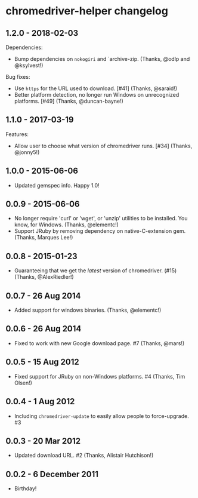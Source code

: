 chromedriver-helper changelog
==========

1.2.0 - 2018-02-03
----------

Dependencies:

* Bump dependencies on `nokogiri` and `archive-zip. (Thanks, @odlp and @ksylvest!)


Bug fixes:

* Use `https` for the URL used to download. [#41] (Thanks, @saraid!)
* Better platform detection, no longer run Windows on unrecognized platforms. [#49] (Thanks, @duncan-bayne!)



1.1.0 - 2017-03-19
----------

Features:

* Allow user to choose what version of chromedriver runs. [#34] (Thanks, @jonny5!)


1.0.0 - 2015-06-06
----------

* Updated gemspec info. Happy 1.0!


0.0.9 - 2015-06-06
----------

* No longer require 'curl' or 'wget', or 'unzip' utilities to be installed. You know, for Windows. (Thanks, @elementc!)
* Support JRuby by removing dependency on native-C-extension gem. (Thanks, Marques Lee!)


0.0.8 - 2015-01-23
----------

* Guaranteeing that we get the *latest* version of chromedriver. (#15) (Thanks, @AlexRiedler!)


0.0.7 - 26 Aug 2014
----------

* Added support for windows binaries. (Thanks, @elementc!)


0.0.6 - 26 Aug 2014
----------

* Fixed to work with new Google download page. #7 (Thanks, @mars!)


0.0.5 - 15 Aug 2012
----------

* Fixed support for JRuby on non-Windows platforms. #4 (Thanks, Tim Olsen!)


0.0.4 - 1 Aug 2012
----------

* Including `chromedriver-update` to easily allow people to force-upgrade. #3


0.0.3 - 20 Mar 2012
----------

* Updated download URL. #2 (Thanks, Alistair Hutchison!)


0.0.2 - 6 December 2011
----------

* Birthday!
